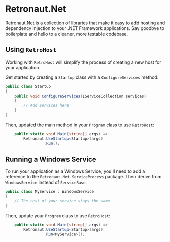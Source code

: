 # Retronaut.Net

Retronaut.Net is a collection of libraries that make it easy to add hosting and dependency injection to your .NET Framework applications. Say goodbye to boilerplate and hello to a cleaner, more testable codebase.

## Using `RetroHost`

Working with `RetroHost` will simplify the process of creating a new host for your application.

Get started by creating a `Startup` class with a `ConfigureServices` method:

```csharp
public class Startup
{
    public void ConfigureServices(IServiceCollection services)
    {
        // Add services here
    }
}
```

Then, updated the main method in your `Program` class to use `RetroHost`:

```csharp
    public static void Main(string[] args) =>
        Retronaut.UseStartup<Startup>(args)
                 .Run();
```

## Running a Windows Service

To run your application as a Windows Service, you'll need to add a reference to the `Retronaut.Net.ServiceProcess` package. Then derive from `WindowsService` instead of `ServiceBase`:

```csharp
public class MyService : WindowsService
{
    // The rest of your service stays the same.
}
```

Then, update your `Program` class to use `RetroHost`:

```csharp
    public static void Main(string[] args) =>
        Retronaut.UseStartup<Startup>(args)
                 .Run<MyService>();
```
